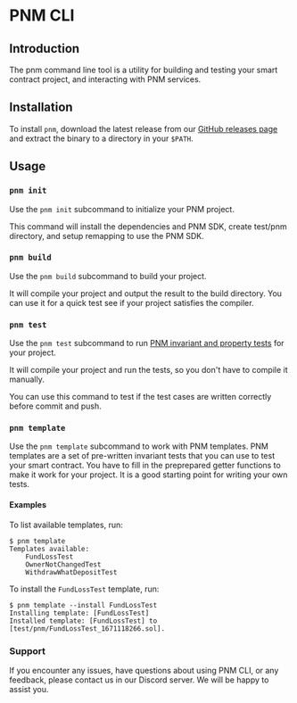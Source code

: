 # PNM CLI

## Introduction

The pnm command line tool is a utility for building and testing your smart contract project,
and interacting with PNM services.

## Installation

To install `pnm`, download the latest release from our [GitHub releases page](https://github.com/PwnedNoMore/pnm-cli/releases) and extract the binary to a directory in your `$PATH`.

## Usage

### `pnm init`

Use the `pnm init` subcommand to initialize your PNM project.

This command will install the dependencies and PNM SDK, create test/pnm directory, and setup remapping to use the PNM SDK.

### `pnm build`

Use the `pnm build` subcommand to build your project.

It will compile your project and output the result to the build directory.
You can use it for a quick test see if your project satisfies the compiler.

### `pnm test`

Use the `pnm test` subcommand to run [PNM invariant and property tests](https://pwned-no-more.notion.site/Property-test-and-invariant-test-c6b80f6b6136408ba41247c0be561fe2) for your project.

It will compile your project and run the tests, so you don't have to compile it manually.

You can use this command to test if the test cases are written correctly before commit and push.

### `pnm template`

Use the `pnm template` subcommand to work with PNM templates.
PNM templates are a set of pre-written invariant tests that you can use to test your smart contract.
You have to fill in the preprepared getter functions to make it work for your project.
It is a good starting point for writing your own tests.

#### Examples

To list available templates, run:

```shell
$ pnm template
Templates available:
	FundLossTest
	OwnerNotChangedTest
	WithdrawWhatDepositTest
```

To install the `FundLossTest` template, run:

```shell
$ pnm template --install FundLossTest
Installing template: [FundLossTest]
Installed template: [FundLossTest] to [test/pnm/FundLossTest_1671118266.sol].
```

### Support

If you encounter any issues, have questions about using PNM CLI, or any feedback,
please contact us in our Discord server. We will be happy to assist you.
